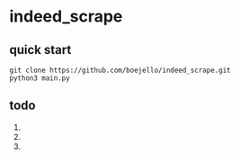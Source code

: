 # indeed_scrape 


## quick start

```
git clone https://github.com/boejello/indeed_scrape.git
python3 main.py
```


## todo

1.
2.
3. 

